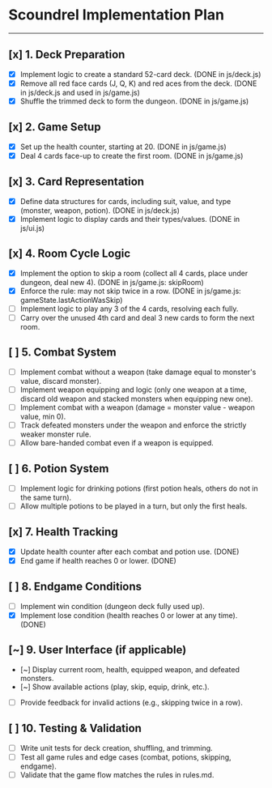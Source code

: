 # Scoundrel Implementation Plan

---

## [x] 1. Deck Preparation
- [x] Implement logic to create a standard 52-card deck. (DONE in js/deck.js)
- [x] Remove all red face cards (J, Q, K) and red aces from the deck. (DONE in js/deck.js and used in js/game.js)
- [x] Shuffle the trimmed deck to form the dungeon. (DONE in js/game.js)

## [x] 2. Game Setup
- [x] Set up the health counter, starting at 20. (DONE in js/game.js)
- [x] Deal 4 cards face-up to create the first room. (DONE in js/game.js)

## [x] 3. Card Representation
- [x] Define data structures for cards, including suit, value, and type (monster, weapon, potion). (DONE in js/deck.js)
- [x] Implement logic to display cards and their types/values. (DONE in js/ui.js)

## [x] 4. Room Cycle Logic
- [x] Implement the option to skip a room (collect all 4 cards, place under dungeon, deal new 4). (DONE in js/game.js: skipRoom)
- [x] Enforce the rule: may not skip twice in a row. (DONE in js/game.js: gameState.lastActionWasSkip)
- [ ] Implement logic to play any 3 of the 4 cards, resolving each fully. <!-- NOT DONE: Current logic does not enforce this rule. -->
- [ ] Carry over the unused 4th card and deal 3 new cards to form the next room. <!-- NOT DONE: No logic for carrying over a card. -->

## [ ] 5. Combat System
- [ ] Implement combat without a weapon (take damage equal to monster's value, discard monster). <!-- PARTIALLY DONE: Combat exists, but not as per Scoundrel rules. -->
- [ ] Implement weapon equipping and logic (only one weapon at a time, discard old weapon and stacked monsters when equipping new one). <!-- NOT DONE: No stacking of defeated monsters, no discard logic as per rules. -->
- [ ] Implement combat with a weapon (damage = monster value - weapon value, min 0). <!-- NOT DONE: No weapon vs. monster logic as per Scoundrel. -->
- [ ] Track defeated monsters under the weapon and enforce the strictly weaker monster rule. <!-- NOT DONE: No stacking or rule enforcement. -->
- [ ] Allow bare-handed combat even if a weapon is equipped. <!-- NOT DONE: Not present. -->

## [ ] 6. Potion System
- [ ] Implement logic for drinking potions (first potion heals, others do not in the same turn). <!-- NOT DONE: All hearts heal, no 'first only' logic. -->
- [ ] Allow multiple potions to be played in a turn, but only the first heals. <!-- NOT DONE: Not enforced. -->

## [x] 7. Health Tracking
- [x] Update health counter after each combat and potion use. (DONE)
- [x] End game if health reaches 0 or lower. (DONE)

## [ ] 8. Endgame Conditions
- [ ] Implement win condition (dungeon deck fully used up). <!-- NOT DONE: Game ends if deck is empty, but not as a win. -->
- [x] Implement lose condition (health reaches 0 or lower at any time). (DONE)

## [~] 9. User Interface (if applicable)
- [~] Display current room, health, equipped weapon, and defeated monsters. <!-- PARTIALLY DONE: Defeated monsters under weapon not shown. -->
- [~] Show available actions (play, skip, equip, drink, etc.). <!-- PARTIALLY DONE: Skip not present. -->
- [ ] Provide feedback for invalid actions (e.g., skipping twice in a row). <!-- NOT DONE: No skip logic, so no feedback. -->

## [ ] 10. Testing & Validation
- [ ] Write unit tests for deck creation, shuffling, and trimming. <!-- NOT DONE: No tests found. -->
- [ ] Test all game rules and edge cases (combat, potions, skipping, endgame). <!-- NOT DONE: No tests found. -->
- [ ] Validate that the game flow matches the rules in rules.md. <!-- NOT DONE: Not validated. --> 